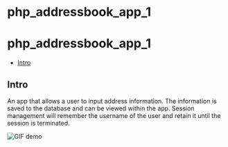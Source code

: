 # php_addressbook_app_1


php_addressbook_app_1
=========

- [Intro](#intro)

Intro
-----

An app that allows a user to input address information. The information is saved
to the database and can be viewed within the app. Session management will remember the username of the user and retain it until the session is terminated.

![GIF demo](addressbook.gif)

